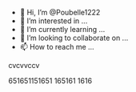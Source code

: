 - 👋 Hi, I’m @Poubelle1222
- 👀 I’m interested in ...
- 🌱 I’m currently learning ...
- 💞️ I’m looking to collaborate on ...
- 📫 How to reach me ...

<!---erererer
Poubelle1222/Poubelle1222 is a ✨ special ✨ repos
--->    cvcvvccv
651651151651
165161
1616
